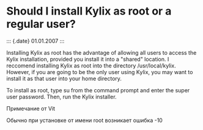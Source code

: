 Should I install Kylix as root or a regular user?
=================================================

::: {.date}
01.01.2007
:::

Installing Kylix as root has the advantage of allowing all users to
access the Kylix installation, provided you install it into a \"shared\"
location. I reccomend installing Kylix as root into the directory
/usr/local/kylix. However, if you are going to be the only user using
Kylix, you may want to install it as that user into your home directory.

To install as root, type su from the command prompt and enter the super
user password. Then, run the Kylix installer.

Примечание от Vit

Обычно при установке от имени root возникает ошибка -10
